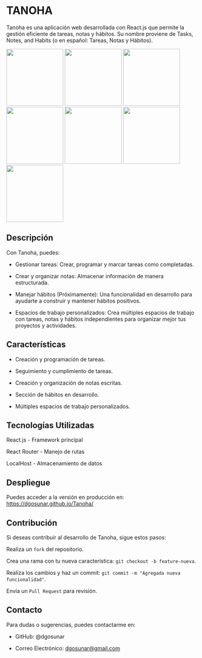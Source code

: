 # TANOHA

Tanoha es una aplicación web desarrollada con React.js que permite la gestión eficiente de tareas, notas y hábitos. Su nombre proviene de Tasks, Notes, and Habits (o en español: Tareas, Notas y Hábitos).

<img src='./public/Presentación/Img1.jpeg' width="150"> <img src='./public/Presentación/Img2.jpeg' width="150"> <!-- <img src='./public/Presentación/Img3.jpeg' width="150"> --><img src='./public/Presentación/Img4.jpeg' width="150"> <img src='./public/Presentación/Img5.jpeg' width="150"> <img src='./public/Presentación/Img6.jpeg' width="150"> <img src='./public/Presentación/Img7.jpeg' width="150"> <img src='./public/Presentación/Img8.jpeg' width="150"> 

## Descripción

Con Tanoha, puedes:

- Gestionar tareas: Crear, programar y marcar tareas como completadas.

- Crear y organizar notas: Almacenar información de manera estructurada.

- Manejar hábitos (Próximamente): Una funcionalidad en desarrollo para ayudarte a construir y mantener hábitos positivos.

- Espacios de trabajo personalizados: Crea múltiples espacios de trabajo con tareas, notas y hábitos independientes para organizar mejor tus proyectos y actividades.

## Características

- Creación y programación de tareas.

- Seguimiento y cumplimiento de tareas.

- Creación y organización de notas escritas.

- Sección de hábitos en desarrollo.

- Múltiples espacios de trabajo personalizados.

## Tecnologías Utilizadas

React.js - Framework principal

React Router - Manejo de rutas

LocalHost - Almacenamiento de datos

## Despliegue

Puedes acceder a la versión en producción en: https://dgosunar.github.io/Tanoha/

## Contribución

Si deseas contribuir al desarrollo de Tanoha, sigue estos pasos:

Realiza un `fork` del repositorio.

Crea una rama con tu nueva característica: `git checkout -b feature-nueva`.

Realiza los cambios y haz un commit: `git commit -m "Agregada nueva funcionalidad"`.

Envía un `Pull Request` para revisión.

<!-- ##  Licencia

Este proyecto está bajo la licencia MIT - consulta el archivo LICENSE para más detalles. -->

## Contacto

Para dudas o sugerencias, puedes contactarme en:

- GitHub: @dgosunar

- Correo Electrónico: dgosunar@gmail.com
